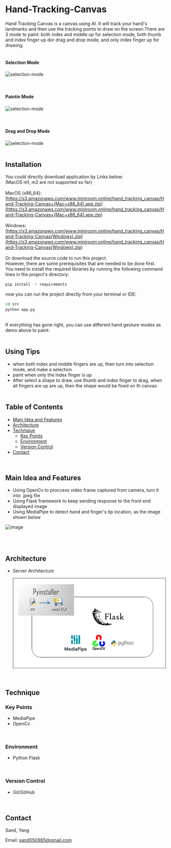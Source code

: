 <!-- @format -->

# Hand-Tracking-Canvas

Hand Tracking Canvas is a canvas using AI. It will track your hand's landmarks and then use the tracking points to draw on the screen.There are 3 mode to paint: both index and middle up for selection mode, both thumb and index finger up dor drag and drop mode, and only index finger up for drawing.
<br/>
<br/>

#### Selection Mode

<img src="https://github.com/sand050965/Hand-Tracking-Canvas/blob/main/readme/selection-mode.gif?raw=true" width = "500" height = "400" alt="selection-mode" align="center" />
<br/>
<br/>
<br/>

#### Paintin Mode

<img src="https://github.com/sand050965/Hand-Tracking-Canvas/blob/main/readme/painting-mode.gif?raw=true" width = "500" height = "400" alt="selection-mode" align="center" />
<br/>
<br/>
<br/>

#### Drag and Drop Mode

<img src="https://github.com/sand050965/Hand-Tracking-Canvas/blob/main/readme/drag-and-drop-mode.gif?raw=true" width = "500" height = "400" alt="selection-mode" align="center" />
<br/>
<br/>

## Installation

You could directly download application by Links below:
<br/>
(MacOS m1, m2 are not supported so far)
<br/>
<br/>
MacOS (x86_64):
<br/>
[https://s3.amazonaws.com/www.miniroom.online/hand_tracking_canvas/Hand-Tracking-Canvas+(Mac+x86_64).app.zip](<https://s3.amazonaws.com/www.miniroom.online/hand_tracking_canvas/Hand-Tracking-Canvas+(Mac+x86_64).app.zip>)
<br/>
<br/>
Windows:
<br/>
[https://s3.amazonaws.com/www.miniroom.online/hand_tracking_canvas/Hand-Tracking-Canvas(Windows).zip](<https://s3.amazonaws.com/www.miniroom.online/hand_tracking_canvas/Hand-Tracking-Canvas(Windows).zip>)
<br/>
<br/>
Or download the source code to run this project.
<br/>
However, there are some prerequisites that are needed to be done first.
<br/>
You need to install the required libraries by running the following command lines in the project's directory:

```bash
pip install -r requirements
```

now you can run the project directly from your terminal or IDE:

```bash
cd src
python app.py
```

<br/>
If everything has gone right, you can use different hand gesture modes as demo above to paint:
<br/>
<br/>

## Using Tips

- when both index and middle fingers are up, then turn into selection mode, and make a selection
- paint when only the index finger is up
- After select a shape to draw, use thumb and index finger to drag, when all fingers are up are up, then the shape would be fixed on th canvas
  <br/>
  <br/>

## Table of Contents

- [Main Idea and Features](#main-idea-and-features)
- [Architecture](#architecture)
- [Technique](#technique)
  - [Key Points](#key-points)
  - [Environment](#environment)
  - [Version Control](#version-control)
- [Contact](#contact)

<br/>

## Main Idea and Features

- Using OpenCv to proccess video frame captured from camera, turn it into .jpeg file
- Using Flask framework to keep sending response to the front end displayed image
- Using MediaPipe to detect hand and finger's tip location, as the image shown below

![image](https://media.geeksforgeeks.org/wp-content/uploads/20210802154942/HandLandmarks.png)

<br/>
<br/>


## Architecture

- Server Architecture

  ![image](https://github.com/sand050965/Hand-Tracking-Canvas/blob/main/readme/archetecture.png?raw=true)

<br/>

## Technique

### Key Points

- MediaPipe
- OpenCv

<br/>

### Environment

- Python Flask

<br/>

### Version Control

- Git/GitHub

<br/>

## Contact

Sand, Yang
<br/>

Email: sand050965@gmail.com
